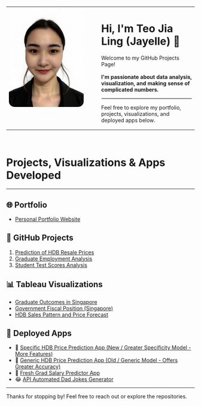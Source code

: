 <table>
  <tr>
    <td width="220" valign="top">
      <img src="https://raw.githubusercontent.com/jayelle0609/Portfolio/main/hero-bannerr.jpg" alt="Jia Ling" width="200" style="border-radius: 15px;" />
    </td>
    <td valign="top" style="padding-left: 20px;">
      <h1>Hi, I'm Teo Jia Ling (Jayelle) 👋</h1>
      <p>Welcome to my GitHub Projects Page! <br><br><b> I'm passionate about data analysis, visualization, and making sense of complicated numbers. </b></p>
      <hr style="border:1px solid #eee;" />
      <p>Feel free to explore my portfolio, projects, visualizations, and deployed apps below.</p>
    </td>
  </tr>
</table>

<br />

# Projects, Visualizations & Apps Developed

---

## 🌐 Portfolio
<ul>
  <li><a href="https://jayelle0609.github.io/jialing/" target="_blank" rel="noopener noreferrer">Personal Portfolio Website</a></li>
</ul>

## 📂 GitHub Projects
<ol>
  <li><a href="https://github.com/jayelle0609/HDB_Historical_Price_Analysis/tree/main" target="_blank" rel="noopener noreferrer">Prediction of HDB Resale Prices</a></li>
  <li><a href="https://github.com/jayelle0609/Graduate_Employment_Analysis" target="_blank" rel="noopener noreferrer">Graduate Employment Analysis</a></li>
  <li><a href="https://github.com/jayelle0609/Test_scores_analysis" target="_blank" rel="noopener noreferrer">Student Test Scores Analysis</a></li>
</ol>

## 📊 Tableau Visualizations
<ul>
  <li><a href="https://public.tableau.com/app/profile/jialingteo/viz/GraduateOutcomesinSingapore/GrowthinHigherEducationParticipation19822023" target="_blank" rel="noopener noreferrer">Graduate Outcomes in Singapore</a></li>
  <li><a href="https://public.tableau.com/app/profile/jialingteo/viz/GovernmentFiscalPositionSingapore/GovernmentExpenditureReportbyType" target="_blank" rel="noopener noreferrer">Government Fiscal Position (Singapore)</a></li>
  <li><a href="https://public.tableau.com/app/profile/jialingteo/viz/HDBSalesPatternandPriceForecast/HDBHistoricalSalesAnalysisForecast" target="_blank" rel="noopener noreferrer">HDB Sales Pattern and Price Forecast</a></li>
</ul>

## 🚀 Deployed Apps
<ul>
  <li>🤖 <a href="https://jayellehdbspecific.streamlit.app/" target="_blank" rel="noopener noreferrer">Specific HDB Price Prediction App (New / Greater Specificity Model - More Features)</a></li>
  <li>🤖 <a href="https://jayellehdbgeneral.streamlit.app/" target="_blank" rel="noopener noreferrer">Generic HDB Price Prediction App (Old / Generic Model - Offers Greater Accuracy)</a></li>
  <li>💼 <a href="https://jayellesalary.streamlit.app/" target="_blank" rel="noopener noreferrer">Fresh Grad Salary Predictor App</a></li>
  <li>😂 <a href="https://jayelledadjokes.streamlit.app/" target="_blank" rel="noopener noreferrer">API Automated Dad Jokes Generator</a></li>
</ul>


---

Thanks for stopping by! Feel free to reach out or explore the repositories.
